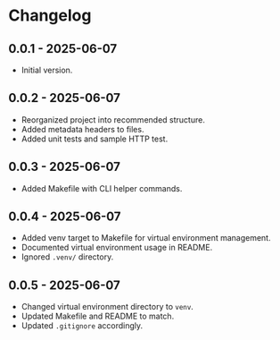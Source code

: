# Changelog

## 0.0.1 - 2025-06-07
- Initial version.

## 0.0.2 - 2025-06-07
- Reorganized project into recommended structure.
- Added metadata headers to files.
- Added unit tests and sample HTTP test.

## 0.0.3 - 2025-06-07
- Added Makefile with CLI helper commands.

## 0.0.4 - 2025-06-07
- Added venv target to Makefile for virtual environment management.
- Documented virtual environment usage in README.
- Ignored `.venv/` directory.

## 0.0.5 - 2025-06-07
- Changed virtual environment directory to `venv`.
- Updated Makefile and README to match.
- Updated `.gitignore` accordingly.
